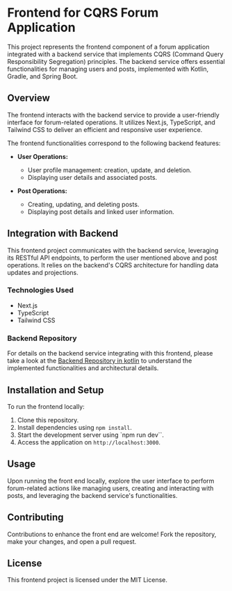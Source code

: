 # Frontend for CQRS Forum Application

This project represents the frontend component of a forum application integrated with a backend service that implements CQRS (Command Query Responsibility Segregation) principles. The backend service offers essential functionalities for managing users and posts, implemented with Kotlin, Gradle, and Spring Boot.

## Overview

The frontend interacts with the backend service to provide a user-friendly interface for forum-related operations. It utilizes Next.js, TypeScript, and Tailwind CSS to deliver an efficient and responsive user experience.

The frontend functionalities correspond to the following backend features:

- **User Operations:**
    - User profile management: creation, update, and deletion.
    - Displaying user details and associated posts.
  
- **Post Operations:**
    - Creating, updating, and deleting posts.
    - Displaying post details and linked user information.

## Integration with Backend

This frontend project communicates with the backend service, leveraging its RESTful API endpoints, to perform the user mentioned above and post operations. It relies on the backend's CQRS architecture for handling data updates and projections.

### Technologies Used

- Next.js
- TypeScript
- Tailwind CSS

### Backend Repository

For details on the backend service integrating with this frontend, please take a look at the [Backend Repository in kotlin](https://github.com/ManuelLG92/forum-kotlin) to understand the implemented functionalities and architectural details.

## Installation and Setup

To run the frontend locally:

1. Clone this repository.
2. Install dependencies using `npm install`.
3. Start the development server using `npm run dev``.
4. Access the application on `http://localhost:3000`.

## Usage

Upon running the front end locally, explore the user interface to perform forum-related actions like managing users, creating and interacting with posts, and leveraging the backend service's functionalities.

## Contributing

Contributions to enhance the front end are welcome! Fork the repository, make your changes, and open a pull request.

## License

This frontend project is licensed under the MIT License. 
